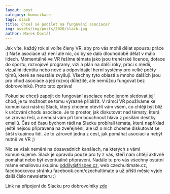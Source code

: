 ```yaml
---
layout: post
category: komunikace
tags: slack
title: Chceš se podílet na fungování asociace?
img: assets/img/posts/2020/slack.jpg
author: Marek Dostál
---
```


Jak víte, každý rok si volíte členy VR, aby pro vás mohli dělat spoustu práce :) Naše asociace už není ale nic, co by se dalo dlouhodobě dělat v málo lidech. Momentálně ve VR řešíme témata jako jsou trenérské licence, dotace do sportu, rozvojové programy, vizi a plán na další roky, práci s médii, vizuální identitu nebo nové a odpovídající herní systémy pro velké počty týmů, které se neustále zvyšují. Všechny tyto oblasti a mnoho dalších jsou pro chod asociace a její rozvoj důležité, ale nemůžou fungovat bez dobrovolníků. Proto tato zpráva!

Pokud se chceš zapojit do fungování asociace nebo jenom sledovat její chod, je tu možnost se tomu výrazně přiblížit. V rámci VR používáme ke komunikaci nástroj Slack, který chceme otevřít vám všem, co chtějí být blíž k určování chodu asociace. Je to prostor, jak diskutovat nad tématy, která se zrovna řeší, a nemusí vám při tom bouchnout hlava z posílání desítky emailů. Čas od času bychom rádi na Slacku probírali témata, která například ještě nejsou připravená na zveřejnění, ale už o nich chceme diskutovat se širší skupinou lidí. Je to zároveň jedna z cest, jak pomáhat asociaci a nebýt nutně ve VR ;)

Nic se však nemění na dosavadních kanálech, na kterých s vámi komunikujeme. Slack je opravdu pouze pro ty z vás, kteří nám chtějí aktivně pomáhat nebo být eventuálně připraveni. Nadále tu pro vás všechny ostatní máme emailovou skupinu oddily@frisbee.cz, web czechultimate.cz, facebookovou stránku facebook.com/czechultimate a už příští měsíc vyjde další číslo newsletteru :)

Link na připojení do Slacku pro dobrovolníky [zde](https://join.slack.com/t/caufrisbee/shared_invite/zt-h8hwfy03-yaZ3BrAwwkKQuQp0B0t2dg)
